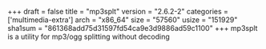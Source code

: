 +++
draft = false
title = "mp3splt"
version = "2.6.2-2"
categories = ['multimedia-extra']
arch = "x86_64"
size = "57560"
usize = "151929"
sha1sum = "861368add75d31597fd54ca9e3d9886ad59c1100"
+++
mp3splt is a utility for mp3/ogg splitting without decoding